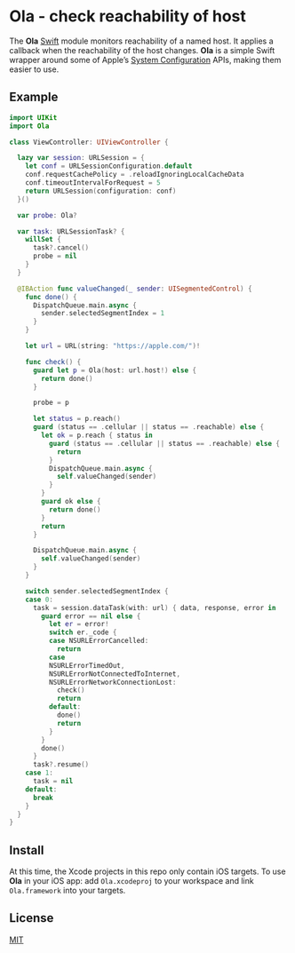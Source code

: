 # Ola - check reachability of host

The **Ola** [Swift](https://swift.org/) module monitors reachability of a named host. It applies a callback when the reachability of the host changes. **Ola** is a simple Swift wrapper around some of Apple’s [System Configuration](https://developer.apple.com/reference/SystemConfiguration) APIs, making them easier to use.

## Example


```swift
import UIKit
import Ola

class ViewController: UIViewController {

  lazy var session: URLSession = {
    let conf = URLSessionConfiguration.default
    conf.requestCachePolicy = .reloadIgnoringLocalCacheData
    conf.timeoutIntervalForRequest = 5
    return URLSession(configuration: conf)
  }()

  var probe: Ola?

  var task: URLSessionTask? {
    willSet {
      task?.cancel()
      probe = nil
    }
  }

  @IBAction func valueChanged(_ sender: UISegmentedControl) {
    func done() {
      DispatchQueue.main.async {
        sender.selectedSegmentIndex = 1
      }
    }

    let url = URL(string: "https://apple.com/")!

    func check() {
      guard let p = Ola(host: url.host!) else {
        return done()
      }

      probe = p

      let status = p.reach()
      guard (status == .cellular || status == .reachable) else {
        let ok = p.reach { status in
          guard (status == .cellular || status == .reachable) else {
            return
          }
          DispatchQueue.main.async {
            self.valueChanged(sender)
          }
        }
        guard ok else {
          return done()
        }
        return
      }

      DispatchQueue.main.async {
        self.valueChanged(sender)
      }
    }

    switch sender.selectedSegmentIndex {
    case 0:
      task = session.dataTask(with: url) { data, response, error in
        guard error == nil else {
          let er = error!
          switch er._code {
          case NSURLErrorCancelled:
            return
          case
          NSURLErrorTimedOut,
          NSURLErrorNotConnectedToInternet,
          NSURLErrorNetworkConnectionLost:
            check()
            return
          default:
            done()
            return
          }
        }
        done()
      }
      task?.resume()
    case 1:
      task = nil
    default:
      break
    }
  }
}
```

## Install

At this time, the Xcode projects in this repo only contain iOS targets. To use **Ola** in your iOS app: add `Ola.xcodeproj` to your workspace and link `Ola.framework` into your targets.

## License

[MIT](https://raw.github.com/michaelnisi/ola/master/LICENSE)
